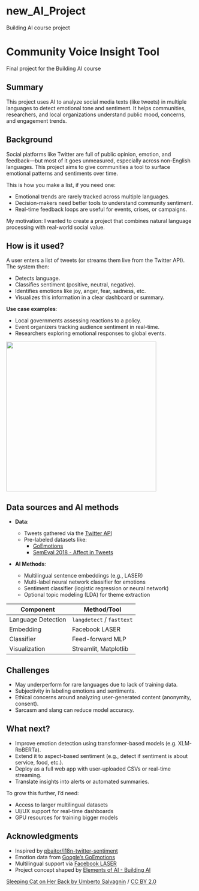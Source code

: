 # new_AI_Project
Building AI course project

# Community Voice Insight Tool

Final project for the Building AI course

## Summary

This project uses AI to analyze social media texts (like tweets) in multiple languages to detect emotional tone and sentiment. It helps communities, researchers, and local organizations understand public mood, concerns, and engagement trends.

## Background

Social platforms like Twitter are full of public opinion, emotion, and feedback—but most of it goes unmeasured, especially across non-English languages. This project aims to give communities a tool to surface emotional patterns and sentiments over time.

This is how you make a list, if you need one:
* Emotional trends are rarely tracked across multiple languages.
* Decision-makers need better tools to understand community sentiment.
* Real-time feedback loops are useful for events, crises, or campaigns.

My motivation: I wanted to create a project that combines natural language processing with real-world social value.

## How is it used?

A user enters a list of tweets (or streams them live from the Twitter API). The system then:
- Detects language.
- Classifies sentiment (positive, neutral, negative).
- Identifies emotions like joy, anger, fear, sadness, etc.
- Visualizes this information in a clear dashboard or summary.

**Use case examples**:
- Local governments assessing reactions to a policy.
- Event organizers tracking audience sentiment in real-time.
- Researchers exploring emotional responses to global events.

<img src="https://upload.wikimedia.org/wikipedia/commons/1/1e/Emotion_classification_example.png" width="400">

## Data sources and AI methods

- **Data**:
  - Tweets gathered via the [Twitter API](https://developer.twitter.com/en/docs)
  - Pre-labeled datasets like:
    - [GoEmotions](https://github.com/google-research/goemotions)
    - [SemEval 2018 - Affect in Tweets](https://competitions.codalab.org/competitions/17751)

- **AI Methods**:
  - Multilingual sentence embeddings (e.g., LASER)
  - Multi-label neural network classifier for emotions
  - Sentiment classifier (logistic regression or neural network)
  - Optional topic modeling (LDA) for theme extraction

| Component            | Method/Tool                  |
|---------------------|------------------------------|
| Language Detection   | `langdetect` / `fasttext`    |
| Embedding            | Facebook LASER               |
| Classifier           | Feed-forward MLP             |
| Visualization        | Streamlit, Matplotlib        |

## Challenges

- May underperform for rare languages due to lack of training data.
- Subjectivity in labeling emotions and sentiments.
- Ethical concerns around analyzing user-generated content (anonymity, consent).
- Sarcasm and slang can reduce model accuracy.

## What next?

- Improve emotion detection using transformer-based models (e.g. XLM-RoBERTa).
- Extend it to aspect-based sentiment (e.g., detect if sentiment is about service, food, etc.).
- Deploy as a full web app with user-uploaded CSVs or real-time streaming.
- Translate insights into alerts or automated summaries.

To grow this further, I’d need:
- Access to larger multilingual datasets
- UI/UX support for real-time dashboards
- GPU resources for training bigger models

## Acknowledgments

* Inspired by [pbaitor/i18n-twitter-sentiment](https://github.com/pbaitor/i18n-twitter-sentiment)
* Emotion data from [Google’s GoEmotions](https://github.com/google-research/goemotions)
* Multilingual support via [Facebook LASER](https://github.com/facebookresearch/LASER)
* Project concept shaped by [Elements of AI - Building AI](https://buildingai.elementsofai.com)

[Sleeping Cat on Her Back by Umberto Salvagnin](https://commons.wikimedia.org/wiki/File:Sleeping_cat_on_her_back.jpg#filelinks) / [CC BY 2.0](https://creativecommons.org/licenses/by/2.0)
